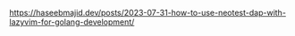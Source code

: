 https://haseebmajid.dev/posts/2023-07-31-how-to-use-neotest-dap-with-lazyvim-for-golang-development/